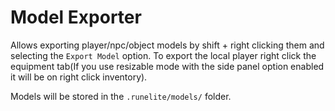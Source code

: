 # Model Exporter
Allows exporting player/npc/object models by shift + right clicking them and selecting the `Export Model` option.
To export the local player right click the equipment tab(If you use resizable mode with the side panel option enabled it will be on right click inventory).


Models will be stored in the `.runelite/models/` folder.
